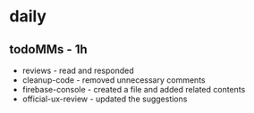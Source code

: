 # daily

## todoMMs - 1h
* reviews - read and responded
* cleanup-code - removed unnecessary comments
* firebase-console - created a file and added related contents
* official-ux-review - updated the suggestions